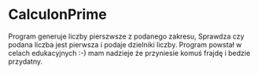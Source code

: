 # CalculonPrime
Program generuje liczby pierszwsze z podanego zakresu, Sprawdza czy podana liczba jest pierwsza i podaje dzielniki liczby.
Program powstał w celach edukacyjnych :-) mam nadzieje że przyniesie komuś frajdę i bedzie przydatny. 
